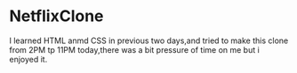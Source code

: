 # NetflixClone
I learned HTML anmd CSS in previous two days,and tried to make this clone from 2PM tp 11PM today,there was a bit pressure of time on me but i enjoyed it.
